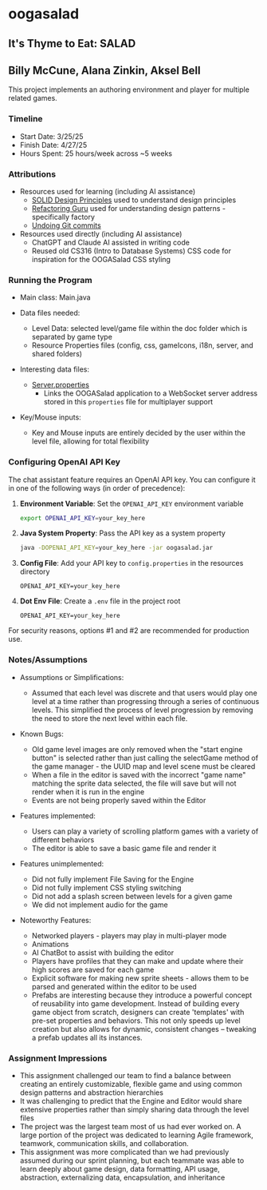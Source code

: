 # oogasalad

## It's Thyme to Eat: SALAD

## Billy McCune, Alana Zinkin, Aksel Bell

This project implements an authoring environment and player for multiple related games.

### Timeline

* Start Date: 3/25/25
* Finish Date: 4/27/25
* Hours Spent: 25 hours/week across ~5 weeks

### Attributions

* Resources used for learning (including AI assistance)
  * [SOLID Design Principles](https://www.digitalocean.com/community/conceptual-articles/s-o-l-i-d-the-first-five-principles-of-object-oriented-design#single-responsibility-principle)
    used to understand design principles
  * [Refactoring Guru](https://refactoring.guru/design-patterns/factory-method) used for
    understanding design patterns - specifically factory
  * [Undoing Git commits](https://stackoverflow.com/questions/22682870/how-can-i-undo-pushed-commits-using-git)
* Resources used directly (including AI assistance)
  * ChatGPT and Claude AI assisted in writing code
  * Reused old CS316 (Intro to Database Systems) CSS code for inspiration for the OOGASalad CSS styling

### Running the Program

* Main class: Main.java
* Data files needed:

  * Level Data: selected level/game file within the doc folder which is separated by game type
  * Resource Properties files (config, css, gameIcons, i18n, server, and shared folders)
* Interesting data files:

  * [Server.properties](src/main/resources/oogasalad/server/Server.properties)
    * Links the OOGASalad application to a WebSocket server address stored in this `properties` file for multiplayer support
* Key/Mouse inputs:

  * Key and Mouse inputs are entirely decided by the user within the level file, allowing for
    total flexibility

### Configuring OpenAI API Key

The chat assistant feature requires an OpenAI API key. You can configure it in one of the following
ways (in order of precedence):

1. **Environment Variable**: Set the `OPENAI_API_KEY` environment variable

   ```bash
   export OPENAI_API_KEY=your_key_here
   ```
2. **Java System Property**: Pass the API key as a system property

   ```bash
   java -DOPENAI_API_KEY=your_key_here -jar oogasalad.jar
   ```
3. **Config File**: Add your API key to `config.properties` in the resources directory

   ```properties
   OPENAI_API_KEY=your_key_here
   ```
4. **Dot Env File**: Create a `.env` file in the project root

   ```
   OPENAI_API_KEY=your_key_here
   ```

For security reasons, options #1 and #2 are recommended for production use.

### Notes/Assumptions

* Assumptions or Simplifications:

  * Assumed that each level was discrete and that users would play one level at a time rather than
    progressing through a series of continuous levels. This simplified the process of level
    progression by removing the need to store the next level within each file.
* Known Bugs:

  * Old game level images are only removed when the "start engine button" is selected rather than
    just calling the selectGame method of the game manager - the UUID map and level scene must be
    cleared
  * When a file in the editor is saved with the incorrect "game name" matching the sprite data
    selected, the file will save but will not render when it is run in the engine
  * Events are not being properly saved within the Editor
* Features implemented:

  * Users can play a variety of scrolling platform games with a variety of different behaviors
  * The editor is able to save a basic game file and render it
* Features unimplemented:

  * Did not fully implement File Saving for the Engine
  * Did not fully implement CSS styling switching
  * Did not add a splash screen between levels for a given game
  * We did not implement audio for the game
* Noteworthy Features:

  * Networked players - players may play in multi-player mode
  * Animations
  * AI ChatBot to assist with building the editor
  * Players have profiles that they can make and update where their high scores are saved for each
    game
  * Explicit software for making new sprite sheets - allows them to be parsed and generated within
    the editor to be used
  * Prefabs are interesting because they introduce a powerful concept of reusability into game development. Instead of building every game object from scratch, designers can create 'templates' with pre-set properties and behaviors. This not only speeds up level creation but also allows for dynamic, consistent changes – tweaking a prefab updates all its instances.

### Assignment Impressions

* This assignment challenged our team to find a balance between creating an entirely customizable,
  flexible game and using common design patterns and abstraction hierarchies
* It was challenging to predict that the Engine and Editor would share extensive properties rather
  than simply sharing data through the level files
* The project was the largest team most of us had ever worked on. A large portion of the
  project was dedicated to learning Agile framework, teamwork, communication skills, and
  collaboration.
* This assignment was more complicated than we had previously assumed during our sprint planning,
  but each teammate was able to learn deeply about game design, data formatting, API usage,
  abstraction, externalizing data, encapsulation, and inheritance
